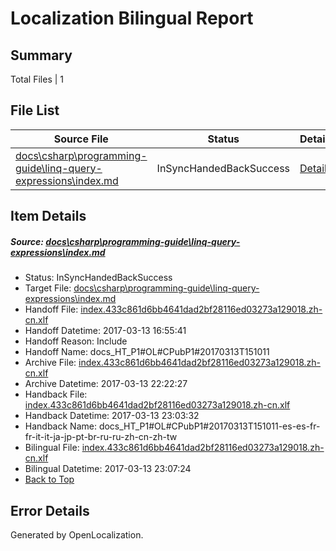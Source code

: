 # <a name='report-top'></a> Localization Bilingual Report

## Summary
 Total Files | 1

## File List
 Source File | Status | Details 
 ----------- | ------ | ------- 
 [docs\csharp\programming-guide\linq-query-expressions\index.md](https://github.com/dotnet/docs/blob/a06bd2a17f1d6c7308fa6337c866c1ca2e7281c0/docs/csharp/programming-guide/linq-query-expressions/index.md) | InSyncHandedBackSuccess | [Details](#ade0ec01fa6dc919953385aedbf59c448bc7ba912806)

## Item Details
##### <a name='ade0ec01fa6dc919953385aedbf59c448bc7ba912806'></a> Source: [docs\csharp\programming-guide\linq-query-expressions\index.md](https://github.com/dotnet/docs/blob/a06bd2a17f1d6c7308fa6337c866c1ca2e7281c0/docs/csharp/programming-guide/linq-query-expressions/index.md)
* Status: InSyncHandedBackSuccess
* Target File: [docs\csharp\programming-guide\linq-query-expressions\index.md](https://github.com/dotnet/docs.zh-cn/blob/e86d481a1dcec41e1d79de7a9e753f4c6a73c4d2/docs/csharp/programming-guide/linq-query-expressions/index.md)
* Handoff File: [index.433c861d6bb4641dad2bf28116ed03273a129018.zh-cn.xlf](https://github.com/dotnet/docs.handoff/blob/5537717c973dd26104acd387b7c9e649fcff49fa/ol-handoff/dotnet/docs.zh-cn/master/p1-ht/index.433c861d6bb4641dad2bf28116ed03273a129018.zh-cn.xlf)
* Handoff Datetime: 2017-03-13 16:55:41
* Handoff Reason: Include
* Handoff Name: docs_HT_P1#OL#CPubP1#20170313T151011
* Archive File: [index.433c861d6bb4641dad2bf28116ed03273a129018.zh-cn.xlf](https://github.com/dotnet/docs.handoff/blob/72976b6f6bfee3385746079f78843f9dce0b7c61/ol-archive/dotnet/docs.zh-cn/master/p1-ht/index.433c861d6bb4641dad2bf28116ed03273a129018.zh-cn.xlf)
* Archive Datetime: 2017-03-13 22:22:27
* Handback File: [index.433c861d6bb4641dad2bf28116ed03273a129018.zh-cn.xlf](https://github.com/dotnet/docs.handback/blob/b5781930cc28100649e4569987d00c249265e900/ol-handback/dotnet/docs.zh-cn/master/p1-ht/index.433c861d6bb4641dad2bf28116ed03273a129018.zh-cn.xlf)
* Handback Datetime: 2017-03-13 23:03:32
* Handback Name: docs_HT_P1#OL#CPubP1#20170313T151011-es-es-fr-fr-it-it-ja-jp-pt-br-ru-ru-zh-cn-zh-tw
* Bilingual File: [index.433c861d6bb4641dad2bf28116ed03273a129018.zh-cn.xlf](https://github.com/dotnet/docs.handback/blob/b5781930cc28100649e4569987d00c249265e900/ol-handback/dotnet/docs.zh-cn/master/p1-ht/index.433c861d6bb4641dad2bf28116ed03273a129018.zh-cn.xlf)
* Bilingual Datetime: 2017-03-13 23:07:24
* [Back to Top](#report-top)


## Error Details

Generated by OpenLocalization.
